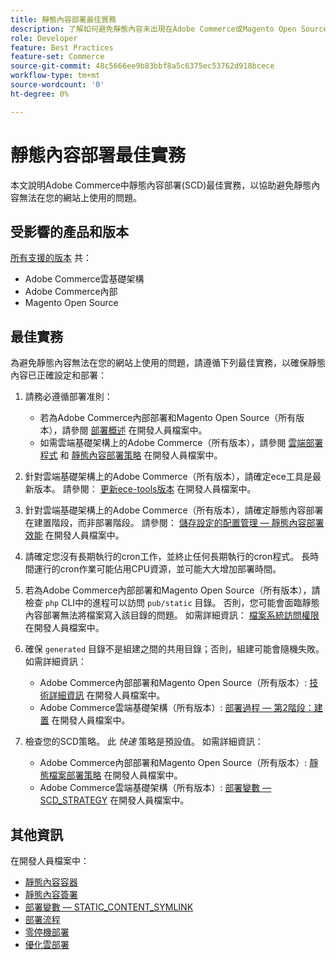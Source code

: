 ```yaml
---
title: 靜態內容部署最佳實務
description: 了解如何避免靜態內容未出現在Adobe Commerce或Magento Open Source店面的問題。
role: Developer
feature: Best Practices
feature-set: Commerce
source-git-commit: 48c5666ee9b83bbf8a5c6375ec53762d918bcece
workflow-type: tm+mt
source-wordcount: '0'
ht-degree: 0%

---
```



# 靜態內容部署最佳實務

本文說明Adobe Commerce中靜態內容部署(SCD)最佳實務，以協助避免靜態內容無法在您的網站上使用的問題。

## 受影響的產品和版本

[所有支援的版本](../../../release/versions.md) 共：

* Adobe Commerce雲基礎架構
* Adobe Commerce內部
* Magento Open Source

## 最佳實務

為避免靜態內容無法在您的網站上使用的問題，請遵循下列最佳實務，以確保靜態內容已正確設定和部署：

1. 請務必遵循部署准則：
   * 若為Adobe Commerce內部部署和Magento Open Source（所有版本），請參閱 [部署概述](../../../configuration/deployment/overview.md) 在開發人員檔案中。
   * 如需雲端基礎架構上的Adobe Commerce（所有版本），請參閱 [雲端部署程式](https://devdocs.magento.com/cloud/deploy/cloud-deployment-process.html) 和 [靜態內容部署策略](https://devdocs.magento.com/cloud/deploy/static-content-deployment.html) 在開發人員檔案中。

1. 針對雲端基礎架構上的Adobe Commerce（所有版本），請確定ece工具是最新版本。 請參閱： [更新ece-tools版本](https://devdocs.magento.com/cloud/release-notes/ece-release-notes.html) 在開發人員檔案中。
1. 針對雲端基礎架構上的Adobe Commerce（所有版本），請確定靜態內容部署在建置階段，而非部署階段。 請參閱： [儲存設定的配置管理 — 靜態內容部署效能](https://devdocs.magento.com/cloud/live/sens-data-over.html#cloud-confman-scd-over) 在開發人員檔案中。
1. 請確定您沒有長期執行的cron工作，並終止任何長期執行的cron程式。 長時間運行的cron作業可能佔用CPU資源，並可能大大增加部署時間。
1. 若為Adobe Commerce內部部署和Magento Open Source（所有版本），請檢查 `php` CLI中的進程可以訪問 `pub/static` 目錄。 否則，您可能會面臨靜態內容部署無法將檔案寫入該目錄的問題。 如需詳細資訊： [檔案系統訪問權限](https://experienceleague.adobe.com/docs/commerce-operations/configuration-guide/deployment/file-system-permissions.html) 在開發人員檔案中。
1. 確保 `generated` 目錄不是組建之間的共用目錄；否則，組建可能會隨機失敗。 如需詳細資訊：
   * Adobe Commerce內部部署和Magento Open Source（所有版本）: [技術詳細資訊](https://experienceleague.adobe.com/docs/commerce-operations/configuration-guide/deployment/technical-details.html) 在開發人員檔案中。
   * Adobe Commerce雲端基礎架構（所有版本）: [部署過程 — 第2階段：建置](https://devdocs.magento.com/cloud/reference/discover-deploy.html#cloud-deploy-over-phases-build) 在開發人員檔案中。

1. 檢查您的SCD策略。 此 *快速* 策略是預設值。 如需詳細資訊：
   * Adobe Commerce內部部署和Magento Open Source（所有版本）: [靜態檔案部署策略](https://experienceleague.adobe.com/docs/commerce-operations/configuration-guide/cli/static-view/static-view-file-strategy.html) 在開發人員檔案中。
   * Adobe Commerce雲端基礎架構（所有版本）: [部署變數 — SCD\_STRATEGY](https://devdocs.magento.com/cloud/env/variables-deploy.html#scd_strategy) 在開發人員檔案中。

## 其他資訊

在開發人員檔案中：

* [靜態內容容器](https://developer.adobe.com/commerce/admin-developer/pattern-library/containers/static-content/)
* [靜態內容簽署](https://experienceleague.adobe.com/docs/commerce-operations/configuration-guide/cache/static-content-signing.html)
* [部署變數 — STATIC\_CONTENT\_SYMLINK](https://devdocs.magento.com/cloud/env/variables-deploy.html#static_content_symlink)
* [部署流程](../../../performance/deployment-flow.md)
* [零停機部署](https://devdocs.magento.com/cloud/deploy/reduce-downtime.html)
* [優化雲部署](https://devdocs.magento.com/cloud/deploy/optimize-cloud-deployment.html)

